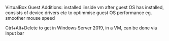 VirtualBox Guest Additions: installed iinside vm after guest OS has installed, 
consists of device drivers etc to optimmise guest OS performance
eg. smoother mouse speed 

Ctrl+Alt+Delete to get in Windows Server 2019, in a VM, can be done via Input bar

